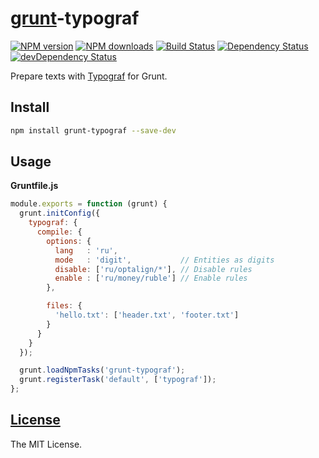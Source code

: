 [grunt](http://gruntjs.com)-typograf
=====================================

[![NPM version](https://img.shields.io/npm/v/grunt-typograf.svg)](https://www.npmjs.com/package/grunt-typograf)
[![NPM downloads](https://img.shields.io/npm/dm/grunt-typograf.svg)](https://www.npmjs.com/package/grunt-typograf)
[![Build Status](https://travis-ci.org/typograf/grunt-typograf.png?branch=master)](https://travis-ci.org/typograf/grunt-typograf)
[![Dependency Status](https://david-dm.org/typograf/grunt-typograf.svg)](https://david-dm.org/typograf/grunt-typograf)
[![devDependency Status](https://david-dm.org/typograf/grunt-typograf/dev-status.svg)](https://david-dm.org/typograf/grunt-typograf#info=devDependencies)

Prepare texts with [Typograf](https://github.com/typograf/typograf) for Grunt.

## Install

```bash
npm install grunt-typograf --save-dev
```

## Usage

**Gruntfile.js**

```js
module.exports = function (grunt) {
  grunt.initConfig({
    typograf: {
      compile: {
        options: {
          lang   : 'ru',
          mode   : 'digit',           // Entities as digits
          disable: ['ru/optalign/*'], // Disable rules
          enable : ['ru/money/ruble'] // Enable rules
        },

        files: {
          'hello.txt': ['header.txt', 'footer.txt']
        }
      }
    }
  });

  grunt.loadNpmTasks('grunt-typograf');
  grunt.registerTask('default', ['typograf']);
};
```

## [License](https://github.com/typograf/grunt-typograf/blob/master/LICENSE)

The MIT License.
